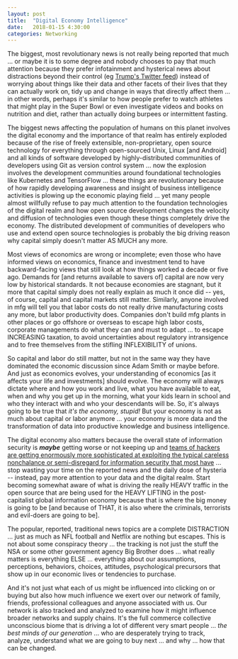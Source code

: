 ```yaml
---
layout: post
title:  "Digital Economy Intelligence"
date:   2018-01-15 4:30:00
categories: Networking
---
```


The biggest, most revolutionary news is not really being reported that much ... or maybe it is to some degree and nobody chooses to pay that much attention because they prefer infotainment and hysterical news about distractions beyond their control (eg [Trump's Twitter feed](https://twitter.com/realdonaldtrump)) instead of worrying about things like their data and other facets of their lives that they can actually work on, tidy up and change in ways that directly affect them ... in other words, perhaps it's similar to how people prefer to watch athletes that might play in the Super Bowl or even investigate videos and books on nutrition and diet, rather than actually doing burpees or intermittent fasting.

The biggest news affecting the population of humans on this planet involves the digital economy and the importance of that realm has entirely exploded because of the rise of freely extensible, non-proprietary, open source technology for everything through open-sourced Unix, Linux [and Android] and all kinds of software developed by highly-distributed communities of developers using Git as version control system ... now the explosion involves the development communities around foundational technologies like Kubernetes and TensorFlow ... these things are revolutionary because of how rapidly developing awareness and insight of business intelligence activities is plowing up the economic playing field ... yet many people almost willfully refuse to pay much attention to the foundation technologies of the digital realm and how open source development changes the velocity and diffusion of technologies even though these things completely drive the economy. The distributed development of communities of developers who use and extend open source technologies is probably the big driving reason why capital simply doesn't matter AS MUCH any more.

Most views of economics are wrong or incomplete; even those who have informed views on economics, finance and investment tend to have backward-facing views that still look at how things worked a decade or five ago. Demands for [and returns available to savers of] capital are now very low by historical standards. It not because economies are stagnant, but it more that capital simply does not really explain as much it once did  -- yes, of course, capital and capital markets still matter. Similarly, anyone involved in mfg will tell you that labor costs do not really drive manufacturing costs any more, but labor productivity does.  Companies don't build mfg plants in other places or go offshore or overseas to escape high labor costs, corporate managements do what they can and must to adapt ... to escape INCREASING taxation, to avoid uncertainties about regulatory intransigence and to free themselves from the stifling INFLEXIBILITY of unions.

So capital and labor do still matter, but not in the same way they have dominated the economic discussion since Adam Smith or maybe before. And just as economics evolves, your understanding of economics [as it affects your life and investments] should evolve. The economy will always dictate where and how you work and live, what you have available to eat, when and why you get up in the morning, what your kids learn in school and who they interact with and who your descendants will be. So, it's always going to be true that *it's the economy, stupid!* But your economy is not as much about capital or labor anymore ... your economy is more data and the transformation of data into productive knowledge and business intelligence.

The digital economy also matters because the overall state of information security is ***maybe*** getting worse or not keeping up and [teams of hackers are getting enormously more sophisticated at exploiting the typical careless nonchalance or semi-disregard for information security that most have](https://www.wired.com/story/worst-hacks-2017/) ... stop wasting your time on the reported news and the daily dose of hysteria -- instead, pay more attention to your data and the digital realm. Start becoming somewhat aware of what is driving the really HEAVY traffic in the open source that are being used for the HEAVY LIFTING in the post-capitalist global information economy because that is where the big money is going to be [and because of THAT, it is also where the criminals, terrorists and evil-doers are going to be].  

The popular, reported, traditional news topics are a complete DISTRACTION ... just as much as NFL football and Netflix are nothing but escapes.  This is not about some conspiracy theory ... the tracking is not just the stuff the NSA or some other government agency Big Brother does ... what really matters is everything ELSE ... everything about our assumptions, perceptions, behaviors, choices, attitudes, psychological precursors that show up in our economic lives or tendencies to purchase.

And it's not just what each of us might be influenced into clicking on or buying but also how much influence we exert over our network of family, friends, professional colleagues and anyone associated with us. Our network is also tracked and analyzed to examine how it might influence broader networks and supply chains.  It's the full commerce collective unconscious biome that is driving a lot of different very smart people ... *the best minds of our generation* ... who are desperately trying to track, analyze, understand what we are going to buy next ... and why ... how that can be changed.
